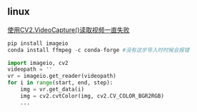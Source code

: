 ## linux

[使用CV2.VideoCapture()读取视频一直失败](http://blog.csdn.net/guoyunfei20/article/details/77977482)

```python
pip install imageio   
conda install ffmpeg -c conda-forge #没有这步导入时时候会报错
```

```python
import imageio, cv2
videopath = ''
vr = imageio.get_reader(videopath)
for i in range(start, end, step):
    img = vr.get_data(i)
    img = cv2.cvtColor(img, cv2.CV_COLOR_BGR2RGB)
    ...
```

